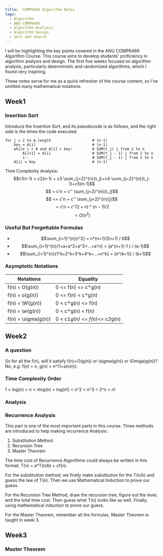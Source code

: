 ```yaml
---
title:  COMP6466 Algorithm Notes
tags:
  - Algorithm
  - ANU COMP6466
  - Algorithm Analysis
  - Algorithm Design
  - Sort and Search
---
```


I will be highlighting the key points covered in the ANU COMP6466 Algorithm Course. 
This course aims to develop students' proficiency in algorithm analysis and design. 
The first five weeks focused on algorithm analysis, particularly deterministic and randomized algorithms, which I found very inspiring. 

These notes serve for me as a quick refresher of the course content, so I've omitted many mathematical notations.
## Week1

### Insertion Sort
Introduce the Insertion Sort, and its pseudocode is as follows, and the right side is the times the code executed: 
```
for j = 2 to A.length                   # (n-1)
    key = A[j]                          # (n-1)
    while i > 0 and A[i] > key:         # SUM(t_j) j from 2 to n
        A[i+1] = A[i]                   # SUM(t_j - 1) j from 2 to n
        i--                             # SUM(t_j - 1) j from 2 to n
    A[i] = key                          # (n-1)
```

Time Complexity Analysis:
$$c1(n-1) + c2(n-1) + c3 \sum_{j=2}^{n}{t_j}+c4 \sum_{j=2}^{n}{t_j-1}+c5(n-1)$$
$$ = c'n + c'' \sum_{j=2}^{n}{t_j}$$
$$ <= c'n + c'' \sum_{j=2}^{n}{j}$$
$$ = c'n + c'' (2+n) * (n-1) / 2$$
$$ = O(n^2)$$


### Useful But Forgettable Formulas
- $$\sum_{i=1}^{n}{i^2} = n*(n+1)(2n+1) / 6$$
- $$\sum_{i=1}^{n}{1+a+a^2+a^3+...+a^n} = (a^(n+1)-1 ) / (a-1)$$
- $$\sum_{i=1}^{n}{1^k+2^k+3^k+4^k+...+n^k} = (n^(k+1)) / (k+1)$$

### Asymptotic Notations

| Notations           | Equality                      |
|---------------------|-------------------------------|
| f(n) = O(g(n))      | 0 <= f(n) <= c*g(n)           |
| f(n) = o(g(n))      | 0 <= f(n) < c*g(n)            |
| f(n) = \W(g(n))     | 0 < c*g(n) <= f(n)            |
| f(n) = \w(g(n))     | 0 < c*g(n) < f(n)             |
| f(n) = \sigma(g(n)) | 0 < c1*g(n) <= f(n)<= c2*g(n) |

## Week2

### A question
So for all the f(n), will it satisfy f(n)=O(g(n)) or \sigma(g(n)) or \Omiga(g(n))?
No, e.g. f(n) = n, g(n) = n^(1+sin(n)).

### Time Complexity Order
1 < log(n) < n < nlog(n) = log(n!) < n^2 < n^3 < 2^n < n!

### Analysis


### Recurrence Analysis
This part is one of the most important parts in this course. Three methods are introduced to help making recurrence Analysis:
1. Substitution Method
2. Recursion Tree
3. Master Theorem

The time cost of Recurrence Algorithms could always be written in this format: T(n) = a*T(n/b) + cf(n).

For the substitution method, we firstly make substitution for the T(n/k) and guess the law of T(n). 
Then we use Mathematical Induction to prove our guess.

For the Recursion Tree Method, draw the recursion tree, figure out the level, and the total time cost. Then guess what T(n)
looks like as well. Finally, using mathematical induction to prove our guess.

For the Master Theorem, remember all the formulas. Master Theorem is taught in week 3.

## Week3
### Master Theorem



